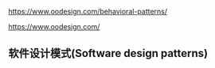https://www.oodesign.com/behavioral-patterns/

https://www.oodesign.com/

## 软件设计模式(Software design patterns)


